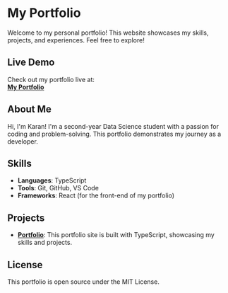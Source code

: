 

# My Portfolio

Welcome to my personal portfolio! This website showcases my skills, projects, and experiences. Feel free to explore!

## Live Demo

Check out my portfolio live at:  
[**My Portfolio**](https://t0sfcwb1hd2hksmn.vercel.app/)

## About Me

Hi, I'm Karan! I'm a second-year Data Science student with a passion for coding and problem-solving. This portfolio demonstrates my journey as a developer.

## Skills

- **Languages**: TypeScript
- **Tools**: Git, GitHub, VS Code
- **Frameworks**: React (for the front-end of my portfolio)

## Projects

- **[Portfolio](https://t0sfcwb1hd2hksmn.vercel.app/)**: This portfolio site is built with TypeScript, showcasing my skills and projects.



## License

This portfolio is open source under the MIT License.
